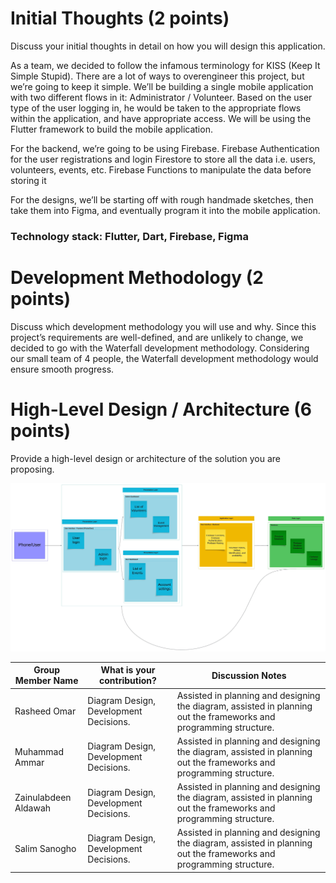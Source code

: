 # Initial Thoughts (2 points)
Discuss your initial thoughts in detail on how you will design this application.

As a team, we decided to follow the infamous terminology for KISS (Keep It Simple Stupid). There are a lot of ways to overengineer this project, but we’re going to keep it simple. We’ll be building a single mobile application with two different flows in it: Administrator / Volunteer. Based on the user type of the user logging in, he would be taken to the appropriate flows within the application, and have appropriate access. We will be using the Flutter framework to build the mobile application. 

For the backend, we’re going to be using Firebase. 
Firebase Authentication for the user registrations and login
Firestore to store all the data i.e. users, volunteers, events, etc. 
Firebase Functions to manipulate the data before storing it

For the designs, we’ll be starting off with rough handmade sketches, then take them into Figma, and eventually program it into the mobile application.

### Technology stack: Flutter, Dart, Firebase, Figma
		
# Development Methodology (2 points)
Discuss which development methodology you will use and why.
Since this project’s requirements are well-defined, and are unlikely to change, we decided to go with the Waterfall development methodology. Considering our small team of 4 people, the Waterfall development methodology would ensure smooth progress.


# High-Level Design / Architecture (6 points)
Provide a high-level design or architecture of the solution you are proposing.

![Architecture diagram](architecture-diagram.jpeg)





| Group Member Name       | What is your contribution?        | Discussion Notes                                                                 |
|-------------------------|-----------------------------------|----------------------------------------------------------------------------------|
| Rasheed Omar            | Diagram Design, Development Decisions. | Assisted in planning and designing the diagram, assisted in planning out the frameworks and programming structure. |
| Muhammad Ammar          | Diagram Design, Development Decisions. | Assisted in planning and designing the diagram, assisted in planning out the frameworks and programming structure. |
| Zainulabdeen Aldawah    | Diagram Design, Development Decisions. | Assisted in planning and designing the diagram, assisted in planning out the frameworks and programming structure. |
| Salim Sanogho           | Diagram Design, Development Decisions. | Assisted in planning and designing the diagram, assisted in planning out the frameworks and programming structure. |
